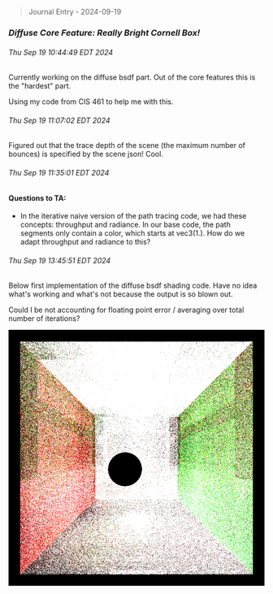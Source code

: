 > Journal Entry - 2024-09-19
### *Diffuse Core Feature: Really Bright Cornell Box!*

###### Thu Sep 19 10:44:49 EDT 2024

Currently working on the diffuse bsdf part. Out of the core features this is the "hardest" part. 

Using my code from CIS 461 to help me with this. 

###### Thu Sep 19 11:07:02 EDT 2024

Figured out that the trace depth of the scene (the maximum number of bounces) is specified by the scene json! Cool. 

###### Thu Sep 19 11:35:01 EDT 2024

#### Questions to TA: 
* In the iterative naive version of the path tracing code, we had these concepts: throughput and radiance. In our base code, the path segments only contain a color, which starts at vec3(1.). How do we adapt throughput and radiance to this? 

###### Thu Sep 19 13:45:51 EDT 2024

Below first implementation of the diffuse bsdf shading code. Have no idea what's working and what's not because the output is so blown out.

Could I be not accounting for floating point error / averaging over total number of iterations? 

![](img/journal_2024-09-19/blownout.png)

